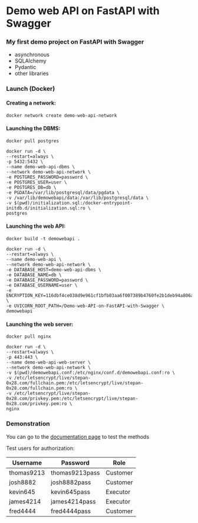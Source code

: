 # Demo web API on FastAPI with Swagger

### My first demo project on FastAPI with Swagger

- asynchronous
- SQLAlchemy
- Pydantic
- other libraries

### Launch (Docker)

#### Creating a network:

```
docker network create demo-web-api-network
```

#### Launching the DBMS:

```
docker pull postgres
```

```
docker run -d \
--restart=always \
-p 5432:5432 \
--name demo-web-api-dbms \
--network demo-web-api-network \
-e POSTGRES_PASSWORD=password \
-e POSTGRES_USER=user \
-e POSTGRES_DB=db \
-e PGDATA=/var/lib/postgresql/data/pgdata \
-v /var/lib/demowebapi/data:/var/lib/postgresql/data \
-v $(pwd)/initialization.sql:/docker-entrypoint-initdb.d/initialization.sql:ro \
postgres
```

#### Launching the web API:

```
docker build -t demowebapi .
```

```
docker run -d \
--restart=always \
--name demo-web-api \
--network demo-web-api-network \
-e DATABASE_HOST=demo-web-api-dbms \
-e DATABASE_NAME=db \
-e DATABASE_PASSWORD=password \
-e DATABASE_USERNAME=user \
-e ENCRYPTION_KEY=116dbf4ce038d9e961cf1bfb03aa6f007389b4760fe2b1deb94a806af2b29ad0 \
-e UVICORN_ROOT_PATH=/Demo-web-API-on-FastAPI-with-Swagger \
demowebapi
```

#### Launching the web server:

```
docker pull nginx
```

```
docker run -d \
--restart=always \
-p 443:443 \
--name demo-web-api-web-server \
--network demo-web-api-network \
-v $(pwd)/demowebapi.conf:/etc/nginx/conf.d/demowebapi.conf:ro \
-v /etc/letsencrypt/live/stepan-0x28.com/fullchain.pem:/etc/letsencrypt/live/stepan-0x28.com/fullchain.pem:ro \
-v /etc/letsencrypt/live/stepan-0x28.com/privkey.pem:/etc/letsencrypt/live/stepan-0x28.com/privkey.pem:ro \
nginx
```

### Demonstration

You can go to the [documentation page](https://stepan-0x28.com/Demo-web-API-on-FastAPI-with-Swagger/docs) to test the
methods

Test users for authorization:

| Username   | Password       | Role     |
|------------|----------------|----------|
| thomas9213 | thomas9213pass | Customer |
| josh8882   | josh8882pass   | Customer |
| kevin645   | kevin645pass   | Executor |
| james4214  | james4214pass  | Executor |
| fred4444   | fred4444pass   | Customer |
